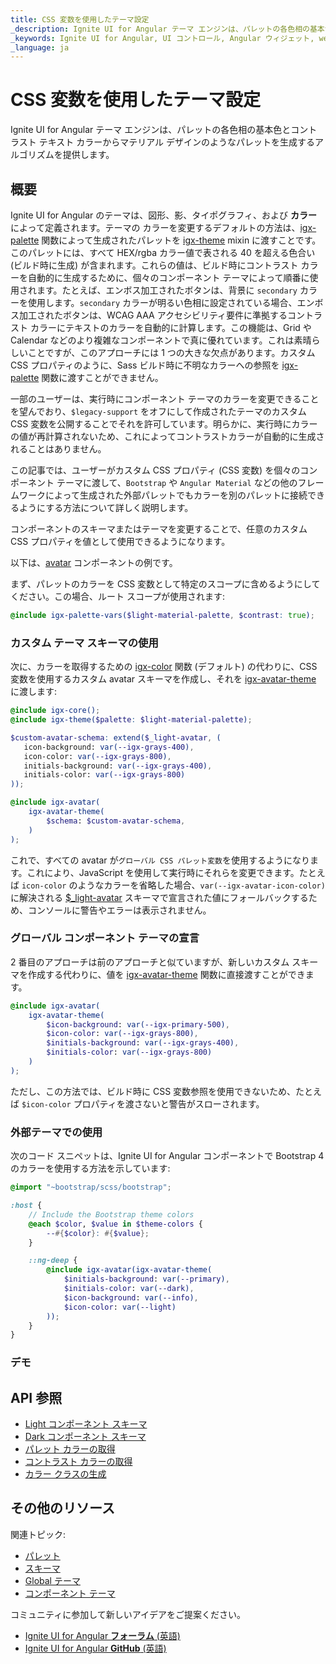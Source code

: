 ```yaml
---
title: CSS 変数を使用したテーマ設定
_description: Ignite UI for Angular テーマ エンジンは、パレットの各色相の基本色とコントラスト テキスト色からマテリアル デザインのようなパレットを生成するアルゴリズムを提供します。
_keywords: Ignite UI for Angular, UI コントロール, Angular ウィジェット, web ウィジェット, UI ウィジェット, Angular, ネイティブ Angular コンポーネント スイート, ネイティブ Angular コントロール, ネイティブ Angular コンポーネント ライブラリ, ネイティブ Angular コンポーネント, Angular テーマ コンポーネント, Angular テーマ
_language: ja
---
```


# CSS 変数を使用したテーマ設定
<p class="highlight">Ignite UI for Angular テーマ エンジンは、パレットの各色相の基本色とコントラスト テキスト カラーからマテリアル デザインのようなパレットを生成するアルゴリズムを提供します。</p>
<div class="divider"></div>

## 概要

Ignite UI for Angular のテーマは、図形、影、タイポグラフィ、および **カラー** によって定義されます。テーマの カラーを変更するデフォルトの方法は、[igx-palette]({environment:sassApiUrl}/index.html#function-igx-palette) 関数によって生成されたパレットを [igx-theme]({environment:sassApiUrl}/index.html#mixin-igx-theme) mixin に渡すことです。このパレットには、すべて HEX/rgba  カラー値で表される 40 を超える色合い (ビルド時に生成) が含まれます。これらの値は、ビルド時にコントラスト カラーを自動的に生成するために、個々のコンポーネント テーマによって順番に使用されます。たとえば、エンボス加工されたボタンは、背景に `secondary` カラーを使用します。`secondary` カラーが明るい色相に設定されている場合、エンボス加工されたボタンは、WCAG AAA アクセシビリティ要件に準拠するコントラスト カラーにテキストのカラーを自動的に計算します。この機能は、Grid や Calendar などのより複雑なコンポーネントで真に優れています。これは素晴らしいことですが、このアプローチには 1 つの大きな欠点があります。カスタム CSS プロパティのように、Sass ビルド時に不明なカラーへの参照を [igx-palette]({environment:sassApiUrl}/index.html#function-igx-palette) 関数に渡すことができません。

一部のユーザーは、実行時にコンポーネント テーマのカラーを変更できることを望んでおり、`$legacy-support` をオフにして作成されたテーマのカスタム CSS 変数を公開することでそれを許可しています。明らかに、実行時にカラーの値が再計算されないため、これによってコントラストカラーが自動的に生成されることはありません。

この記事では、ユーザーがカスタム CSS プロパティ (CSS 変数) を個々のコンポーネント テーマに渡して、`Bootstrap` や `Angular Material` などの他のフレームワークによって生成された外部パレットでもカラーを別のパレットに接続できるようにする方法について詳しく説明します。

コンポーネントのスキーマまたはテーマを変更することで、任意のカスタム CSS プロパティを値として使用できるようになります。

以下は、[avatar]({environment:angularApiUrl}/classes/igxavatarcomponent.html) コンポーネントの例です。

まず、パレットのカラーを CSS 変数として特定のスコープに含めるようにしてください。この場合、ルート スコープが使用されます:

```scss
@include igx-palette-vars($light-material-palette, $contrast: true);
```

### カスタム テーマ スキーマの使用

次に、カラーを取得するための [igx-color]({environment:sassApiUrl}/index.html#function-igx-color) 関数 (デフォルト) の代わりに、CSS 変数を使用するカスタム avatar スキーマを作成し、それを [igx-avatar-theme]({environment:sassApiUrl}/index.html#function-igx-avatar-theme) に渡します:

```scss
@include igx-core();
@include igx-theme($palette: $light-material-palette);

$custom-avatar-schema: extend($_light-avatar, (
   icon-background: var(--igx-grays-400),
   icon-color: var(--igx-grays-800),
   initials-background: var(--igx-grays-400),
   initials-color: var(--igx-grays-800)
));

@include igx-avatar(
    igx-avatar-theme(
        $schema: $custom-avatar-schema,
    )
);
```

これで、すべての avatar が`グローバル CSS パレット変数`を使用するようになります。これにより、JavaScript を使用して実行時にそれらを変更できます。たとえば `icon-color` のようなカラーを省略した場合、`var(--igx-avatar-icon-color)` に解決される [$_light-avatar]({environment:sassApiUrl}/index.html#variable-_light-avatar) スキーマで宣言された値にフォールバックするため、コンソールに警告やエラーは表示されません。

### グローバル コンポーネント テーマの宣言

2 番目のアプローチは前のアプローチと似ていますが、新しいカスタム スキーマを作成する代わりに、値を [igx-avatar-theme]({environment:sassApiUrl}/index.html#function-igx-avatar-theme) 関数に直接渡すことができます。

```scss
@include igx-avatar(
    igx-avatar-theme(
        $icon-background: var(--igx-primary-500),
        $icon-color: var(--igx-grays-800),
        $initials-background: var(--igx-grays-400),
        $initials-color: var(--igx-grays-800)
    )
);
```

ただし、この方法では、ビルド時に CSS 変数参照を使用できないため、たとえば `$icon-color` プロパティを渡さないと警告がスローされます。

### 外部テーマでの使用

次のコード スニペットは、Ignite UI for Angular コンポーネントで Bootstrap 4 のカラーを使用する方法を示しています: 

```scss
@import "~bootstrap/scss/bootstrap";

:host {
    // Include the Bootstrap theme colors
    @each $color, $value in $theme-colors {
        --#{$color}: #{$value};
    }

    ::ng-deep {
        @include igx-avatar(igx-avatar-theme(
            $initials-background: var(--primary),
            $initials-color: var(--dark),
            $icon-background: var(--info),
            $icon-color: var(--light)
        ));
    }
}
```

### デモ


<code-view style="height:100px" 
           data-demos-base-url="{environment:demosBaseUrl}" 
           iframe-src="{environment:demosBaseUrl}/layouts/avatar-css-variables" alt="Angular アバターの例">
</code-view>


## API 参照
<div class="divider--half"></div>

* [Light コンポーネント スキーマ]({environment:sassApiUrl}/index.html#variable-light-schema)
* [Dark コンポーネント スキーマ]({environment:sassApiUrl}/index.html#variable-dark-schema)
* [パレット カラーの取得]({environment:sassApiUrl}/index.html#function-igx-color)
* [コントラスト カラーの取得]({environment:sassApiUrl}/index.html#function-igx-contrast-color)
* [カラー クラスの生成]({environment:sassApiUrl}/index.html#mixin-igx-color-classes)

## その他のリソース
<div class="divider--half"></div>

関連トピック:
* [パレット](palette.md)
* [スキーマ](schemas.md)
* [Global テーマ](global-theme.md)
* [コンポーネント テーマ](component-themes.md)

コミュニティに参加して新しいアイデアをご提案ください。
* [Ignite UI for Angular **フォーラム** (英語)](https://www.infragistics.com/community/forums/f/ignite-ui-for-angular)
* [Ignite UI for Angular **GitHub** (英語)](https://github.com/IgniteUI/igniteui-angular)

